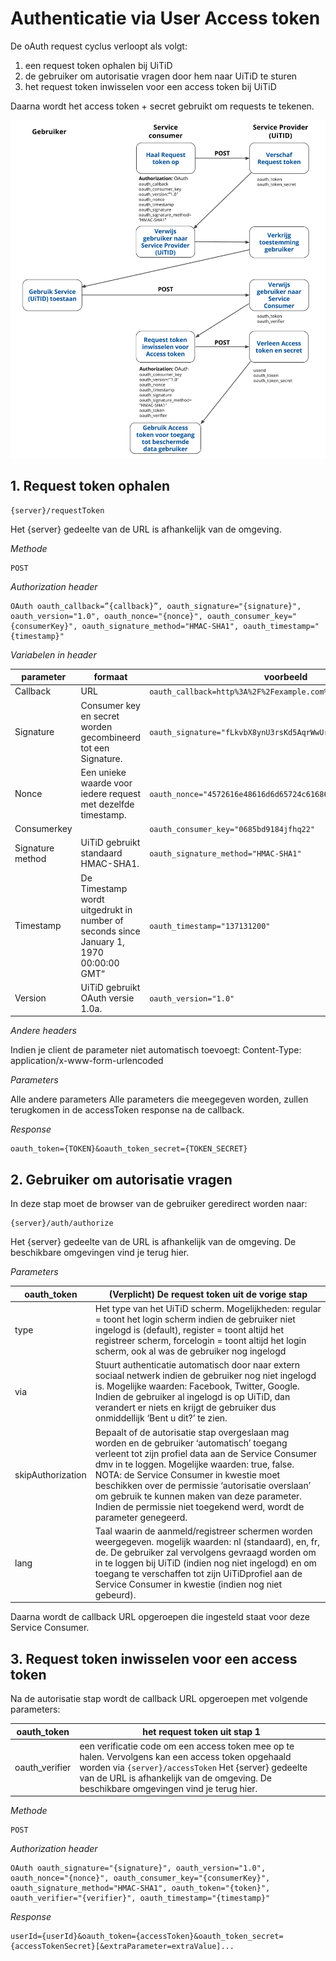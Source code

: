 ---
---

# Authenticatie via User Access token

De oAuth request cyclus verloopt als volgt:

1. een request token ophalen bij UiTiD
2. de gebruiker om autorisatie vragen door hem naar UiTiD te sturen
3. het request token inwisselen voor een access token bij UiTiD

Daarna wordt het access token + secret gebruikt om requests te tekenen.

![3-legged oauth](/img/3leggednieuw.png "3-legged oauth")

## 1. Request token ophalen

~~~
{server}/requestToken
~~~

Het {server} gedeelte van de URL is afhankelijk van de omgeving.

*Methode*

~~~
POST
~~~

*Authorization header*

~~~
OAuth oauth_callback=”{callback}”, oauth_signature="{signature}", oauth_version="1.0", oauth_nonce="{nonce}", oauth_consumer_key="{consumerKey}", oauth_signature_method="HMAC-SHA1", oauth_timestamp="{timestamp}"
~~~

*Variabelen in header*

| parameter | formaat |	voorbeeld |
| --- | --- | --- |
| Callback | URL | ```oauth_callback=http%3A%2F%2Fexample.com%2Frequest_token_ready``` |
| Signature	| Consumer key en secret worden gecombineerd tot een Signature. | 	```oauth_signature="fLkvbX8ynU3rsKd5AqrWwUr2O%2BQ%3D"``` |
| Nonce	| Een unieke waarde voor iedere request met dezelfde timestamp. | 	 ```oauth_nonce="4572616e48616d6d65724c61686176"``` |
| Consumerkey	 | 	|  ```oauth_consumer_key="0685bd9184jfhq22"``` |
| Signature method	| UiTiD gebruikt standaard HMAC-SHA1. | 	```oauth_signature_method="HMAC-SHA1"```|
| Timestamp	| De Timestamp wordt uitgedrukt in number of seconds since January 1, 1970 00:00:00 GMT“	|  ```oauth_timestamp="137131200"``` |
| Version	| UiTiD gebruikt OAuth versie 1.0a.	|  ```oauth_version="1.0"``` |


*Andere headers*

Indien je client de parameter niet automatisch toevoegt: Content-Type: application/x-www-form-urlencoded

*Parameters*

Alle andere parameters	Alle parameters die meegegeven worden, zullen terugkomen in de accessToken response na de callback.

*Response*

~~~
oauth_token={TOKEN}&oauth_token_secret={TOKEN_SECRET}
~~~

## 2. Gebruiker om autorisatie vragen

In deze stap moet de browser van de gebruiker geredirect worden naar:

~~~
{server}/auth/authorize
~~~

Het {server} gedeelte van de URL is afhankelijk van de omgeving. De beschikbare omgevingen vind je terug hier.

*Parameters*

| oauth_token	| (Verplicht) De request token uit de vorige stap |
| --- | --- |
| type	| Het type van het UiTiD scherm. Mogelijkheden: regular = toont het login scherm indien de gebruiker niet ingelogd is (default), register = toont altijd het registreer scherm, forcelogin = toont altijd het login scherm, ook al was de gebruiker nog ingelogd |
| via	|  Stuurt authenticatie automatisch door naar extern sociaal netwerk indien de gebruiker nog niet ingelogd is. Mogelijke waarden: Facebook, Twitter, Google.  Indien de gebruiker al ingelogd is op UiTiD, dan verandert er niets en krijgt de gebruiker dus onmiddellijk ‘Bent u dit?’ te zien. |
|  skipAuthorization	|  Bepaalt of de autorisatie stap overgeslaan mag worden en de gebruiker ‘automatisch’ toegang verleent tot zijn profiel data aan de Service Consumer dmv in te loggen. Mogelijke waarden: true, false. NOTA: de Service Consumer in kwestie moet beschikken over de permissie ‘autorisatie overslaan’ om gebruik te kunnen maken van deze parameter. Indien de permissie niet toegekend werd, wordt de parameter genegeerd. |
| lang | Taal waarin de aanmeld/registreer schermen worden weergegeven. mogelijk waarden: nl (standaard), en, fr, de.  De gebruiker zal vervolgens gevraagd worden om in te loggen bij UiTiD (indien nog niet ingelogd) en om toegang te verschaffen tot zijn UiTiDprofiel aan de Service Consumer in kwestie (indien nog niet gebeurd). |

Daarna wordt de callback URL opgeroepen die ingesteld staat voor deze Service Consumer.

## 3. Request token inwisselen voor een access token

Na de autorisatie stap wordt de callback URL opgeroepen met volgende parameters:

| oauth_token	| het request token uit stap 1 |
| --- | --- |
| oauth_verifier |	een verificatie code om een access token mee op te halen. Vervolgens kan een access token opgehaald worden via ```{server}/accessToken``` Het {server} gedeelte van de URL is afhankelijk van de omgeving. De beschikbare omgevingen vind je terug hier. |

*Methode*

~~~
POST
~~~

*Authorization header*

~~~
OAuth oauth_signature="{signature}", oauth_version="1.0", oauth_nonce="{nonce}", oauth_consumer_key="{consumerKey}", oauth_signature_method="HMAC-SHA1", oauth_token="{token}", oauth_verifier="{verifier}", oauth_timestamp="{timestamp}"
~~~

*Response*

~~~
userId={userId}&oauth_token={accessToken}&oauth_token_secret={accessTokenSecret}[&extraParameter=extraValue]...
~~~
